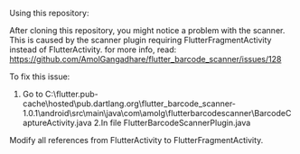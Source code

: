 Using this repository:

After cloning this repository, you might notice a problem with the scanner.
This is caused by the scanner plugin requiring FlutterFragmentActivity instead of FlutterActivity. for more info, read:
https://github.com/AmolGangadhare/flutter_barcode_scanner/issues/128

To fix this issue:

1. Go to C:\flutter\.pub-cache\hosted\pub.dartlang.org\flutter_barcode_scanner-1.0.1\android\src\main\java\com\amolg\flutterbarcodescanner\BarcodeCaptureActivity.java
2.In file FlutterBarcodeScannerPlugin.java

Modify all references from FlutterActivity to FlutterFragmentActivity.


